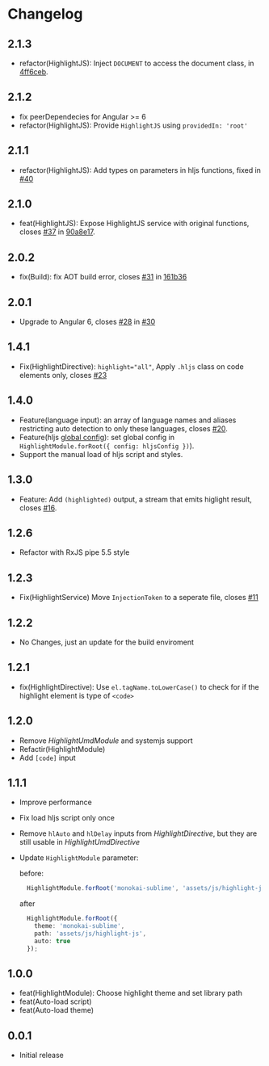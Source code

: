 # Changelog

## 2.1.3

- refactor(HighlightJS): Inject `DOCUMENT` to access the document class, in [4ff6ceb](https://github.com/MurhafSousli/ngx-highlightjs/pull/52/commits/4ff6ceb4aadee1c7dbfda73dcb39a04a8dacd551).

## 2.1.2

- fix peerDependecies for Angular >= 6
- refactor(HighlightJS): Provide `HighlightJS` using `providedIn: 'root'`

## 2.1.1

- refactor(HighlightJS): Add types on parameters in hljs functions, fixed in [#40](https://github.com/MurhafSousli/ngx-highlightjs/pull/40)

## 2.1.0

- feat(HighlightJS): Expose HighlightJS service with original functions, closes [#37](https://github.com/MurhafSousli/ngx-highlightjs/issues/37) in [90a8e17](https://github.com/MurhafSousli/ngx-highlightjs/commit/90a8e17e23da840395933c5657e09d693c086ebe).

## 2.0.2

- fix(Build): fix AOT build error, closes [#31](https://github.com/MurhafSousli/ngx-highlightjs/issues/31) in [161b36](https://github.com/MurhafSousli/ngx-highlightjs/commit/161b36fce9c23d9b190b21de00cd0fad09ee9b3d)

## 2.0.1

- Upgrade to Angular 6, closes [#28](https://github.com/MurhafSousli/ngx-highlightjs/issues/28) in [#30](https://github.com/MurhafSousli/ngx-highlightjs/pull/30)

## 1.4.1

- Fix(HighlightDirective): `highlight="all"`, Apply `.hljs` class on code elements only, closes [#23](https://github.com/MurhafSousli/ngx-highlightjs/issues/23)

## 1.4.0

- Feature(language input): an array of language names and aliases restricting auto detection to only these languages, closes [#20](https://github.com/MurhafSousli/ngx-highlightjs/issues/20).
- Feature(hljs [global config](http://highlightjs.readthedocs.io/en/latest/api.html#configure-options)): set global config in `HighlightModule.forRoot({ config: hljsConfig })`).
- Support the manual load of hljs script and styles.

## 1.3.0

- Feature: Add `(highlighted)` output, a stream that emits higlight result, closes [#16](https://github.com/MurhafSousli/ngx-highlightjs/issues/16).

## 1.2.6

- Refactor with RxJS pipe 5.5 style

## 1.2.3

- Fix(HighlightService) Move `InjectionToken` to a seperate file, closes [#11](https://github.com/MurhafSousli/ngx-highlightjs/issues/11)

## 1.2.2

- No Changes, just an update for the build enviroment

## 1.2.1

- fix(HighlightDirective): Use `el.tagName.toLowerCase()` to check for if the highlight element is type of `<code>`

## 1.2.0

- Remove *HighlightUmdModule* and systemjs support
- Refactir(HighlightModule)
- Add `[code]` input

## 1.1.1

- Improve performance
- Fix load hljs script only once
- Remove `hlAuto` and `hlDelay` inputs from *HighlightDirective*, but they are still usable in *HighlightUmdDirective*
- Update `HighlightModule` parameter:

    before:
    ```ts
      HighlightModule.forRoot('monokai-sublime', 'assets/js/highlight-js');
    ```

    after

    ```ts
      HighlightModule.forRoot({
        theme: 'monokai-sublime',
        path: 'assets/js/highlight-js',
        auto: true
      });
    ```

## 1.0.0

- feat(HighlightModule): Choose highlight theme and set library path
- feat(Auto-load script)
- feat(Auto-load theme)

## 0.0.1

- Initial release